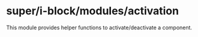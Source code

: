 # super/i-block/modules/activation

This module provides helper functions to activate/deactivate a component.
